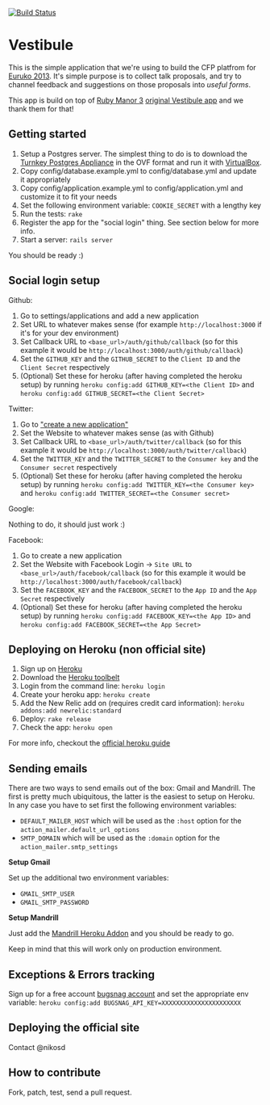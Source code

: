 [![Build Status](https://secure.travis-ci.org/euruko2013/vestibule.png)](http://travis-ci.org/euruko2013/vestibule)

Vestibule
=========

This is the simple application that we're using to build the CFP platfrom for [Euruko 2013][]. It's simple purpose is to collect talk proposals, and try to channel feedback and suggestions on those proposals into *useful forms*.

This app is build on top of [Ruby Manor 3][] [original Vestibule app][] and we thank them for that!

Getting started
-----------------

1. Setup a Postgres server. The simplest thing to do is to download the [Turnkey Postgres Appliance][] in the OVF format and run it with [VirtualBox][].
2. Copy config/database.example.yml to config/database.yml and update it appropriately
2. Copy config/application.example.yml to config/application.yml and customize it to fit your needs
3. Set the following environment variable: `COOKIE_SECRET` with a lengthy key
4. Run the tests: `rake`
5. Register the app for the "social login" thing. See section below for more info.
7. Start a server: `rails server`

You should be ready :)

Social login setup
-----------------

Github:

1. Go to settings/applications and add a new application
2. Set URL to whatever makes sense (for example `http://localhost:3000` if it's for your dev environment)
3. Set Callback URL to `<base_url>/auth/github/callback` (so for this example it would be `http://localhost:3000/auth/github/callback`)
4. Set the `GITHUB_KEY` and the `GITHUB_SECRET` to the `Client ID` and the `Client Secret` respectively
5. (Optional) Set these for heroku (after having completed the heroku setup) by running `heroku config:add GITHUB_KEY=<the Client ID>` and `heroku config:add GITHUB_SECRET=<the Client Secret>`

Twitter:

1. Go to ["create a new application"](https://dev.twitter.com/apps/new)
2. Set the Website to whatever makes sense (as with Github)
3. Set Callback URL to `<base_url>/auth/twitter/callback` (so for this example it would be `http://localhost:3000/auth/twitter/callback`)
4. Set the `TWITTER_KEY` and the `TWITTER_SECRET` to the `Consumer key` and the `Consumer secret` respectively
5. (Optional) Set these for heroku (after having completed the heroku setup) by running `heroku config:add TWITTER_KEY=<the Consumer key>` and `heroku config:add TWITTER_SECRET=<the Consumer secret>`

Google:

Nothing to do, it should just work :)

Facebook:

1. Go to create a new application
2. Set the Website with Facebook Login -> `Site URL` to `<base_url>/auth/facebook/callback` (so for this example it would be `http://localhost:3000/auth/facebook/callback`)
4. Set the `FACEBOOK_KEY` and the `FACEBOOK_SECRET` to the `App ID` and the `App Secret` respectively
5. (Optional) Set these for heroku (after having completed the heroku setup) by running `heroku config:add FACEBOOK_KEY=<the App ID>` and `heroku config:add FACEBOOK_SECRET=<the App Secret>`


Deploying on Heroku (non official site)
-----------------

1. Sign up on [Heroku][]
2. Download the [Heroku toolbelt][]
3. Login from the command line: `heroku login`
4. Create your heroku app: `heroku create`
5. Add the New Relic add on (requires credit card information): `heroku addons:add newrelic:standard`
6. Deploy: `rake release`
7. Check the app: `heroku open`

For more info, checkout the [official heroku guide][]

Sending emails
-----------------

There are two ways to send emails out of the box: Gmail and Mandrill. The first is pretty much ubiquitous, the latter is the easiest to setup on Heroku.
In any case you have to set first the following environment variables:

* `DEFAULT_MAILER_HOST` which will be used as the `:host` option for the `action_mailer.default_url_options`
* `SMTP_DOMAIN` which will be used as the `:domain` option for the `action_mailer.smtp_settings`

**Setup Gmail**

Set up the additional two environment variables:

* `GMAIL_SMTP_USER`
* `GMAIL_SMTP_PASSWORD`

**Setup Mandrill**

Just add the [Mandrill Heroku Addon](https://addons.heroku.com/mandrill) and you should be ready to go.

Keep in mind that this will work only on production environment.

Exceptions & Errors tracking
-----------------

Sign up for a free account [bugsnag account](http://bugsnag.com) and set the appropriate env variable: `heroku config:add BUGSNAG_API_KEY=XXXXXXXXXXXXXXXXXXXXXX`

Deploying the official site
-----------------

Contact @nikosd

How to contribute
-----------------

Fork, patch, test, send a pull request.

[Euruko 2013]: http://euruko2013.org/
[Ruby Manor 3]: http://rubymanor.org/3
[original Vestibule app]: https://github.com/rubymanor/vestibule
[Turnkey Postgres Appliance]: http://www.turnkeylinux.org/postgresql
[VirtualBox]: https://www.virtualbox.org/
[Heroku]: http://www.heroku.com/
[Heroku toolbelt]: https://toolbelt.heroku.com/
[official heroku guide]: https://devcenter.heroku.com/articles/rails3